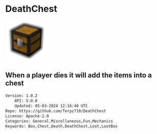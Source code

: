# DeathChest
<img src="https://raw.githubusercontent.com/Terpz710/DeathChest/11e144b2463b0ccb00b66d1a58aedc83417952d7/icon.png" width="128" height="128" />

## When a player dies it will add the items into a chest
```properties
Version: 1.0.2
    API: 5.0.0
    Updated: 05-03-2024 12:16:40 UTC
Repo: https://github.com/Terpz710/DeathChest
License: Apache-2.0
Categories: General,Miscellaneous,Fun,Mechanics
Keywords: Box,Chest,Death,DeathChest,Loot,LootBox
```